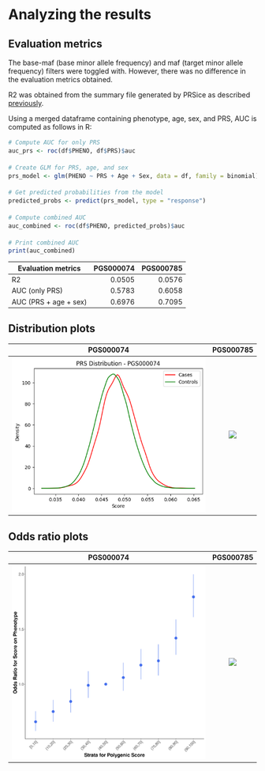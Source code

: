 # Analyzing the results

## Evaluation metrics

The base-maf (base minor allele frequency) and maf (target minor allele frequency) filters were toggled with. However, there was no difference in the evaluation metrics obtained.

R2 was obtained from the summary file generated by PRSice as described [previously](prsice.md#output).

Using a merged dataframe containing phenotype, age, sex, and PRS, AUC is computed as follows in R:

```r
# Compute AUC for only PRS
auc_prs <- roc(df$PHENO, df$PRS)$auc

# Create GLM for PRS, age, and sex
prs_model <- glm(PHENO ~ PRS + Age + Sex, data = df, family = binomial)

# Get predicted probabilities from the model
predicted_probs <- predict(prs_model, type = "response")

# Compute combined AUC
auc_combined <- roc(df$PHENO, predicted_probs)$auc

# Print combined AUC
print(auc_combined)
```

| Evaluation metrics    | PGS000074 | PGS000785 |
| --------------------- | --------: | --------: |
| R2                    |    0.0505 |    0.0576 |
| AUC (only PRS)        |    0.5783 |    0.6058 |
| AUC (PRS + age + sex) |    0.6976 |    0.7095 |

## Distribution plots

|                PGS000074                |                  PGS000785                  |
| :-------------------------------------: | :-----------------------------------------: |
| ![](<../.gitbook/assets/image (6).png>) | ![](../.gitbook/assets/PGS000785\_dist.png) |

## Odds ratio plots

|                                                PGS000074                                                |                                 PGS000785                                |
| :-----------------------------------------------------------------------------------------------------: | :----------------------------------------------------------------------: |
| <img src="../.gitbook/assets/PGS000074_results_STRATA_PLOT_2023-06-27.png" alt="" data-size="original"> | ![](../.gitbook/assets/PGS000785\_results\_STRATA\_PLOT\_2023-06-27.png) |
